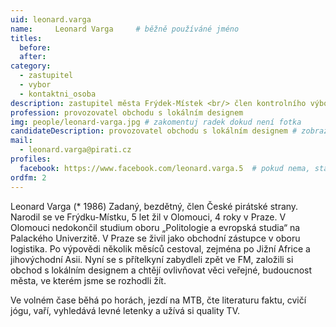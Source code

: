```yaml
---
uid: leonard.varga
name:     Leonard Varga 	# běžně používáné jméno
titles:
  before:
  after:
category:
  - zastupitel
  - vybor
  - kontaktni_osoba
description: zastupitel města Frýdek-Místek <br/> člen kontrolního výboru # zobrazuje se v lide
profession: provozovatel obchodu s lokálním designem
img: people/leonard-varga.jpg # zakomentuj radek dokud není fotka
candidateDescription: provozovatel obchodu s lokálním designem # zobrazuje se v komunalni-volby
mail:
  - leonard.varga@pirati.cz
profiles:
  facebook: https://www.facebook.com/leonard.varga.5  # pokud nema, staci smazat tuto radku
ordfm: 2
---
```


Leonard Varga (* 1986)
Zadaný, bezdětný, člen České pirátské strany.
Narodil se ve Frýdku-Místku, 5 let žil v Olomouci, 4 roky v Praze.
V Olomouci nedokončil studium oboru „Politologie a evropská studia“ na Palackého Univerzitě.
V Praze se živil jako obchodní zástupce v oboru logistika. Po výpovědi několik měsíců cestoval, zejména po Jižní Africe a jihovýchodní Asii.
Nyní se s přítelkyní zabydleli zpět ve FM, založili si obchod s lokálním designem a chtějí ovlivňovat věci veřejné,
budoucnost města, ve kterém jsme se rozhodli žít.

Ve volném čase běhá po horách, jezdí na MTB, čte literaturu faktu, cvičí jógu, vaří, vyhledává levné letenky a užívá si quality TV.
